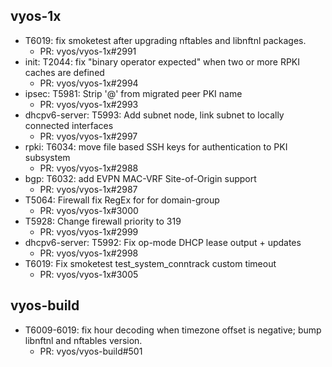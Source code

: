 ## vyos-1x
- T6019: fix smoketest after upgrading nftables and libnftnl packages.
   - PR: vyos/vyos-1x#2991
- init: T2044: fix "binary operator expected" when two or more RPKI caches are defined
   - PR: vyos/vyos-1x#2994
- ipsec: T5981: Strip '@' from migrated peer PKI name
   - PR: vyos/vyos-1x#2993
- dhcpv6-server: T5993: Add subnet  node, link subnet to locally connected interfaces
   - PR: vyos/vyos-1x#2997
- rpki: T6034: move file based SSH keys for authentication to PKI subsystem
   - PR: vyos/vyos-1x#2988
- bgp: T6032: add EVPN MAC-VRF Site-of-Origin support
   - PR: vyos/vyos-1x#2987
- T5064: Firewall fix RegEx for for domain-group
   - PR: vyos/vyos-1x#3000
- T5928: Change firewall priority to 319
   - PR: vyos/vyos-1x#2999
- dhcpv6-server: T5992: Fix op-mode DHCP lease output + updates
   - PR: vyos/vyos-1x#2998
- T6019: Fix smoketest test_system_conntrack custom timeout
   - PR: vyos/vyos-1x#3005


## vyos-build
- T6009-6019: fix hour decoding when timezone offset is negative; bump libnftnl and nftables version.
   - PR: vyos/vyos-build#501


